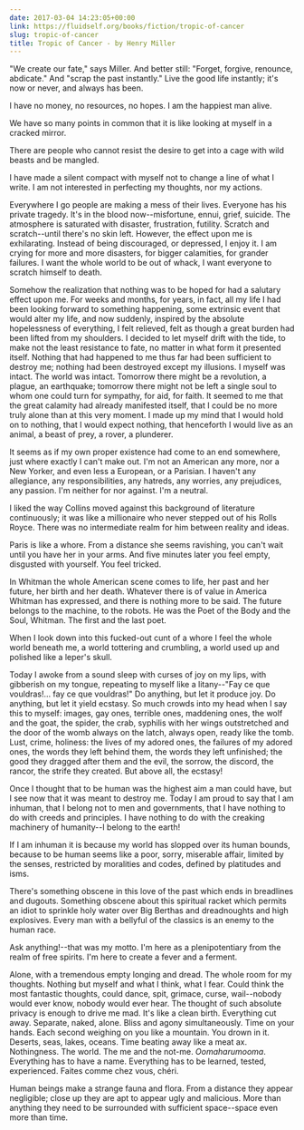 ```yaml
---
date: 2017-03-04 14:23:05+00:00
link: https://fluidself.org/books/fiction/tropic-of-cancer
slug: tropic-of-cancer
title: Tropic of Cancer - by Henry Miller
---
```


"We create our fate," says Miller. And better still: "Forget, forgive, renounce, abdicate." And "scrap the past instantly." Live the good life instantly; it's now or never, and always has been.

I have no money, no resources, no hopes. I am the happiest man alive.

We have so many points in common that it is like looking at myself in a cracked mirror.

There are people who cannot resist the desire to get into a cage with wild beasts and be mangled.

I have made a silent compact with myself not to change a line of what I write. I am not interested in perfecting my thoughts, nor my actions.

Everywhere I go people are making a mess of their lives. Everyone has his private tragedy. It's in the blood now--misfortune, ennui, grief, suicide. The atmosphere is saturated with disaster, frustration, futility. Scratch and scratch--until there's no skin left. However, the effect upon me is exhilarating. Instead of being discouraged, or depressed, I enjoy it. I am crying for more and more disasters, for bigger calamities, for grander failures. I want the whole world to be out of whack, I want everyone to scratch himself to death.

Somehow the realization that nothing was to be hoped for had a salutary effect upon me. For weeks and months, for years, in fact, all my life I had been looking forward to something happening, some extrinsic event that would alter my life, and now suddenly, inspired by the absolute hopelessness of everything, I felt relieved, felt as though a great burden had been lifted from my shoulders. I decided to let myself drift with the tide, to make not the least resistance to fate, no matter in what form it presented itself. Nothing that had happened to me thus far had been sufficient to destroy me; nothing had been destroyed except my illusions. I myself was intact. The world was intact. Tomorrow there might be a revolution, a plague, an earthquake; tomorrow there might not be left a single soul to whom one could turn for sympathy, for aid, for faith. It seemed to me that the great calamity had already manifested itself, that I could be no more truly alone than at this very moment. I made up my mind that I would hold on to nothing, that I would expect nothing, that henceforth I would live as an animal, a beast of prey, a rover, a plunderer.

It seems as if my own proper existence had come to an end somewhere, just where exactly I can't make out. I'm not an American any more, nor a New Yorker, and even less a European, or a Parisian. I haven't any allegiance, any responsibilities, any hatreds, any worries, any prejudices, any passion. I'm neither for nor against. I'm a neutral.

I liked the way Collins moved against this background of literature continuously; it was like a millionaire who never stepped out of his Rolls Royce. There was no intermediate realm for him between reality and ideas.

Paris is like a whore. From a distance she seems ravishing, you can't wait until you have her in your arms. And five minutes later you feel empty, disgusted with yourself. You feel tricked.

In Whitman the whole American scene comes to life, her past and her future, her birth and her death. Whatever there is of value in America Whitman has expressed, and there is nothing more to be said. The future belongs to the machine, to the robots. He was the Poet of the Body and the Soul, Whitman. The first and the last poet.

When I look down into this fucked-out cunt of a whore I feel the whole world beneath me, a world tottering and crumbling, a world used up and polished like a leper's skull.

Today I awoke from a sound sleep with curses of joy on my lips, with gibberish on my tongue, repeating to myself like a litany--"Fay ce que vouldras!… fay ce que vouldras!" Do anything, but let it produce joy. Do anything, but let it yield ecstasy. So much crowds into my head when I say this to myself: images, gay ones, terrible ones, maddening ones, the wolf and the goat, the spider, the crab, syphilis with her wings outstretched and the door of the womb always on the latch, always open, ready like the tomb. Lust, crime, holiness: the lives of my adored ones, the failures of my adored ones, the words they left behind them, the words they left unfinished; the good they dragged after them and the evil, the sorrow, the discord, the rancor, the strife they created. But above all, the ecstasy!

Once I thought that to be human was the highest aim a man could have, but I see now that it was meant to destroy me. Today I am proud to say that I am inhuman, that I belong not to men and governments, that I have nothing to do with creeds and principles. I have nothing to do with the creaking machinery of humanity--I belong to the earth!

If I am inhuman it is because my world has slopped over its human bounds, because to be human seems like a poor, sorry, miserable affair, limited by the senses, restricted by moralities and codes, defined by platitudes and isms.

There's something obscene in this love of the past which ends in breadlines and dugouts. Something obscene about this spiritual racket which permits an idiot to sprinkle holy water over Big Berthas and dreadnoughts and high explosives. Every man with a bellyful of the classics is an enemy to the human race.

Ask anything!--that was my motto. I'm here as a plenipotentiary from the realm of free spirits. I'm here to create a fever and a ferment.

Alone, with a tremendous empty longing and dread. The whole room for my thoughts. Nothing but myself and what I think, what I fear. Could think the most fantastic thoughts, could dance, spit, grimace, curse, wail--nobody would ever know, nobody would ever hear. The thought of such absolute privacy is enough to drive me mad. It's like a clean birth. Everything cut away. Separate, naked, alone. Bliss and agony simultaneously. Time on your hands. Each second weighing on you like a mountain. You drown in it. Deserts, seas, lakes, oceans. Time beating away like a meat ax. Nothingness. The world. The me and the not-me. _Oomaharumooma_. Everything has to have a name. Everything has to be learned, tested, experienced. Faites comme chez vous, chéri.

Human beings make a strange fauna and flora. From a distance they appear negligible; close up they are apt to appear ugly and malicious. More than anything they need to be surrounded with sufficient space--space even more than time.
